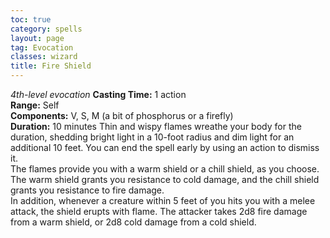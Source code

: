 ```yaml
---
toc: true
category: spells
layout: page
tag: Evocation
classes: wizard
title: Fire Shield 
---
```

_4th-level evocation_ 
**Casting Time:** 1 action    
**Range:** Self    
**Components:** V, S, M (a bit of phosphorus or a firefly)    
**Duration:** 10 minutes 
Thin and wispy flames wreathe your body for the duration, shedding bright light in a 10-foot radius and dim light for an additional 10 feet. You can end the spell early by using an action to dismiss it.    
The flames provide you with a warm shield or a chill shield, as you choose. The warm shield grants you resistance to cold damage, and the chill shield grants you resistance to fire damage.    
In addition, whenever a creature within 5 feet of you hits you with a melee attack, the shield erupts with flame. The attacker takes 2d8 fire damage from a warm shield, or 2d8 cold damage from a cold shield. 